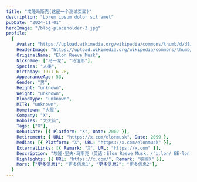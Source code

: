 ```yaml
---
title: "埃隆马斯克(这是一个测试页面)"
description: "Lorem ipsum dolor sit amet"
pubDate: "2024-11-01"
heroImage: "/blog-placeholder-3.jpg"
profile:
  {
    Avatar: "https://upload.wikimedia.org/wikipedia/commons/thumb/d/d8/Elon_Musk_Royal_Society_%28cropped%29.jpg/220px-Elon_Musk_Royal_Society_%28cropped%29.jpg",
    HeaderImage: "https://upload.wikimedia.org/wikipedia/commons/thumb/4/49/Elon_Musk_2015.jpg/75px-Elon_Musk_2015.jpg",
    OriginalName: "Elon Reeve Musk",
    Nickname: ["马一龙", "马谊郎"],
    Species: "人类",
    Birthday: 1971-6-28,
    AppearanceAge: 53,
    Gender: "男",
    Height: "unknown",
    Weight: "unknown",
    BloodType: "unknown",
    MITB: "unknown",
    Hometown: "火星",
    Company: "X",
    Hobbies: "大火箭",
    Tags: ["X"],
    DebutDate: [{ Platform: "X", Date: 2002 }],
    Retirement: { URL: "https://x.com/elonmusk", Date: 2099 },
    Medias: [{ Platform: "X", URL: "https://x.com/elonmusk" }],
    ExternalLinks: [{ Remark: "X", URL: "https://x.com" }],
    Description: "埃隆·里夫·马斯克（英语：Elon Reeve Musk，/ˈiːlɒn/ EE-lon；1971年6月28日—），FRS，曾取汉名马谊郎于台湾作为公司登记使用[4]，是一名企业家、商业大亨、英国皇家学会会士[注 2]、美国工程院院士[5]。他是SpaceX的创始人、董事长、首席执行官、首席工程师，特斯拉投资人、首席执行官、产品设计师、前董事长，无聊公司创始人，Neuralink、OpenAI联合创始人，同时也是X公司的首席技术官、董事长。2022年马斯克以2190亿美元财富成为世界首富。[6] ",
    Highlights: [{ URL: "https://x.com/", Remark: "收购X" }],
    More: ["更多信息1": "更多信息1", "更多信息2": "更多信息2"],
  }
---
```

